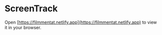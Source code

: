 # ScreenTrack

Open [https://filmmentat.netlify.app](https://filmmentat.netlify.app) to view it in your browser.